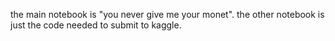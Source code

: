 the main notebook is "you never give me your monet". the other notebook is just the code needed to submit to kaggle.
